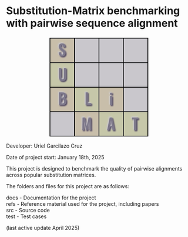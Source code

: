 # Substitution-Matrix benchmarking with pairwise sequence alignment

<p align="center">
  <img src="./icons/logo.png" alt="Substitution Matrix Visualization">
</p>
Developer: Uriel Garcilazo Cruz

Date of project start: January 18th, 2025

This project is designed to benchmark the quality of pairwise alignments across popular substitution matrices.

The folders and files for this project are as follows:

docs - Documentation for the project  
refs - Reference material used for the project, including papers  
src - Source code  
test - Test cases  

(last active update April 2025)